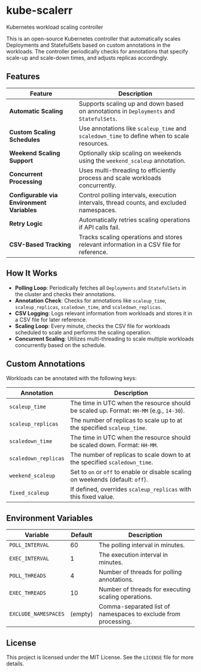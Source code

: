 # kube-scalerr
Kubernetes workload scaling controller

This is an open-source Kubernetes controller that automatically scales Deployments and StatefulSets based on custom annotations in the workloads. The controller periodically checks for annotations that specify scale-up and scale-down times, and adjusts replicas accordingly.

## Features

| Feature                                  | Description                                                                                     |
| ---------------------------------------- | ----------------------------------------------------------------------------------------------- |
| **Automatic Scaling**                    | Supports scaling up and down based on annotations in `Deployments` and `StatefulSets`.           |
| **Custom Scaling Schedules**             | Use annotations like `scaleup_time` and `scaledown_time` to define when to scale resources.      |
| **Weekend Scaling Support**              | Optionally skip scaling on weekends using the `weekend_scaleup` annotation.                     |
| **Concurrent Processing**                | Uses multi-threading to efficiently process and scale workloads concurrently.                   |
| **Configurable via Environment Variables**| Control polling intervals, execution intervals, thread counts, and excluded namespaces.          |
| **Retry Logic**                          | Automatically retries scaling operations if API calls fail.                                      |
| **CSV-Based Tracking**                   | Tracks scaling operations and stores relevant information in a CSV file for reference.           |


## How It Works

- **Polling Loop**: Periodically fetches all `Deployments` and `StatefulSets` in the cluster and checks their annotations.
- **Annotation Check**: Checks for annotations like `scaleup_time`, `scaleup_replicas`, `scaledown_time`, and `scaledown_replicas`.
- **CSV Logging**: Logs relevant information from workloads and stores it in a CSV file for later reference.
- **Scaling Loop**: Every minute, checks the CSV file for workloads scheduled to scale and performs the scaling operation.
- **Concurrent Scaling**: Utilizes multi-threading to scale multiple workloads concurrently based on the schedule.




## Custom Annotations

Workloads can be annotated with the following keys:

| Annotation            | Description                                                                                   |
| --------------------- | --------------------------------------------------------------------------------------------- |
| `scaleup_time`        | The time in UTC when the resource should be scaled up. Format: `HH-MM` (e.g., `14-30`).        |
| `scaleup_replicas`    | The number of replicas to scale up to at the specified `scaleup_time`.                         |
| `scaledown_time`      | The time in UTC when the resource should be scaled down. Format: `HH-MM`.                      |
| `scaledown_replicas`  | The number of replicas to scale down to at the specified `scaledown_time`.                     |
| `weekend_scaleup`     | Set to `on` or `off` to enable or disable scaling on weekends (default: `off`).                |
| `fixed_scaleup`       | If defined, overrides `scaleup_replicas` with this fixed value.                                |



## Environment Variables

| Variable           | Default | Description                                                                 |
| ------------------ | ------- | --------------------------------------------------------------------------- |
| `POLL_INTERVAL`     | 60      | The polling interval in minutes.                                            |
| `EXEC_INTERVAL`     | 1       | The execution interval in minutes.                                          |
| `POLL_THREADS`      | 4       | Number of threads for polling annotations.                                  |
| `EXEC_THREADS`      | 10      | Number of threads for executing scaling operations.                         |
| `EXCLUDE_NAMESPACES`| (empty) | Comma-separated list of namespaces to exclude from processing.              |


## License

This project is licensed under the MIT License. See the `LICENSE` file for more details.

